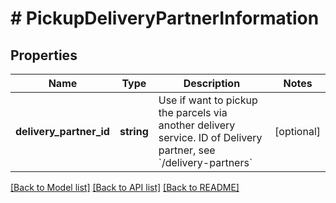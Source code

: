 # # PickupDeliveryPartnerInformation

## Properties

Name | Type | Description | Notes
------------ | ------------- | ------------- | -------------
**delivery_partner_id** | **string** | Use if want to pickup the parcels via another delivery service. ID of Delivery partner, see &#x60;/delivery-partners&#x60; | [optional]

[[Back to Model list]](../../README.md#models) [[Back to API list]](../../README.md#endpoints) [[Back to README]](../../README.md)
